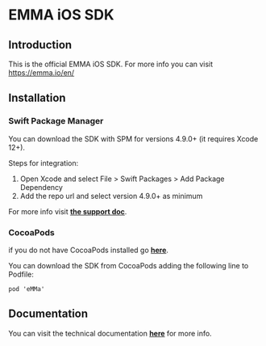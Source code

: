 # EMMA iOS SDK

## Introduction

This is the official EMMA iOS SDK. For more info you can visit https://emma.io/en/ 

## Installation

### Swift Package Manager

You can download the SDK with SPM for versions 4.9.0+ (it requires Xcode 12+). 

Steps for integration:
1. Open Xcode and select File > Swift Packages > Add Package Dependency
2. Add the repo url and select version 4.9.0+ as minimum

For more info visit **[the support doc]( https://support.emma.io/hc/en-us/articles/115002811374-iOS-Integration)**.

### CocoaPods

if you do not have CocoaPods installed go **[here](https://guides.cocoapods.org/using/the-podfile.html)**.

You can download the SDK from CocoaPods adding the following line to Podfile:

`pod 'eMMa'`

## Documentation

You can visit the technical documentation **[here](https://support.emma.io/hc/en-us/articles/115002811374-iOS-Integration)** for more info.
